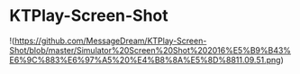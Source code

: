 # KTPlay-Screen-Shot
!(https://github.com/MessageDream/KTPlay-Screen-Shot/blob/master/Simulator%20Screen%20Shot%202016%E5%B9%B43%E6%9C%883%E6%97%A5%20%E4%B8%8A%E5%8D%8811.09.51.png)
